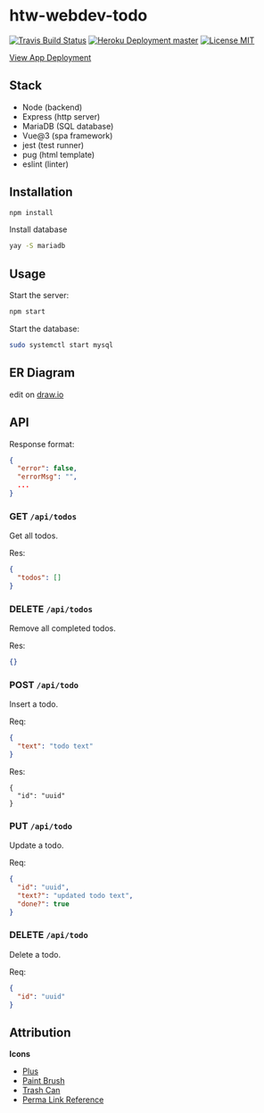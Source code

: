 # htw-webdev-todo

>

[![Travis Build Status](https://img.shields.io/travis/jneidel/htw-webdev-todo.svg?style=flat-square)](https://travis-ci.org/jneidel/htw-webdev-todo)
[![Heroku Deployment master](https://img.shields.io/badge/deployment-master-brightgreen?style=flat-square)](https://htw-wd-todo.herokuapp.com)
[![License MIT](https://img.shields.io/badge/license-GPLv3-green.svg?style=flat-square)](LICENSE)

[View App Deployment](https://htw-wd-todo.herokuapp.com)

## Stack

- Node (backend)
- Express (http server)
- MariaDB (SQL database)
- Vue@3 (spa framework)
- jest (test runner)
- pug (html template)
- eslint (linter)

## Installation

```sh
npm install
```

Install database

```sh
yay -S mariadb
```

## Usage

Start the server:

```sh
npm start
```

Start the database:

```sh
sudo systemctl start mysql
```

## ER Diagram

edit on [draw.io](https://app.diagrams.net/#Hjneidel%2Fhtw-webdev-todo%2Fer-diagramm%2Fhtw-wd-todo.drawio)

## API

Response format:
```json
{
  "error": false,
  "errorMsg": "",
  ...
}
```

### GET `/api/todos`

Get all todos.

Res:
```json
{
  "todos": []
}
```

### DELETE `/api/todos`

Remove all completed todos.

Res:
```json
{}
```

### POST `/api/todo`

Insert a todo.

Req:
```json
{
  "text": "todo text"
}
```

Res:
```
{
  "id": "uuid"
}
```

### PUT `/api/todo`

Update a todo.

Req:
```json
{
  "id": "uuid",
  "text?": "updated todo text",
  "done?": true
}
```

### DELETE `/api/todo`

Delete a todo.

Req:
```json
{
  "id": "uuid"
}
```

## Attribution

**Icons**

- [Plus](https://www.flaticon.com/free-icon/plus_1828925)
- [Paint Brush](https://www.flaticon.com/free-icon/paint-brush_587377)
- [Trash Can](https://www.flaticon.com/free-icon/garbage-can_3141684)
- [Perma Link Reference](https://www.flaticon.com/free-icon/more_512222)
